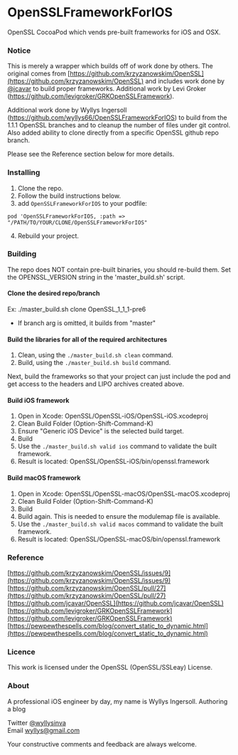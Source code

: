 OpenSSLFrameworkForIOS
=======
OpenSSL CocoaPod which vends pre-built frameworks for iOS and OSX.

### Notice

This is merely a wrapper which builds off of work done by others. The original comes from 
[https://github.com/krzyzanowskim/OpenSSL](https://github.com/krzyzanowskim/OpenSSL) and 
includes work done by [@jcavar](https://github.com/jcavar/OpenSSL) to build proper
frameworks. Additional work by Levi Groker (https://github.com/levigroker/GRKOpenSSLFramework).

Additional work done by Wyllys Ingersoll (https://github.com/wyllys66/OpenSSLFrameworkForIOS) to
build from the 1.1.1 OpenSSL branches and to cleanup the number of files under git control.
Also added ability to clone directly from a specific OpenSSL github repo branch.

Please see the Reference section below for more details.

### Installing

1. Clone the repo.
2. Follow the build instructions below.
3. add `OpenSSLFrameworkForIOS` to your podfile:
```
pod 'OpenSSLFrameworkForIOS, :path => "/PATH/TO/YOUR/CLONE/OpenSSLFrameworkForIOS"
```
4. Rebuild your project.

### Building
The repo does NOT contain pre-built binaries, you should re-build them. 
Set the OPENSSL_VERSION string in the 'master_build.sh' script.

#### Clone the desired repo/branch
Ex: ./master_build.sh clone OpenSSL_1_1_1-pre6
- If branch arg is omitted, it builds from "master"

#### Build the libraries for all of the required architectures

1. Clean, using the `./master_build.sh clean` command.
2. Build, using the `./master_build.sh build` command.

Next, build the frameworks so that your project can just include
the pod and get access to the headers and LIPO archives created above.

#### Build iOS framework
1. Open in Xcode: OpenSSL/OpenSSL-iOS/OpenSSL-iOS.xcodeproj
2. Clean Build Folder (Option-Shift-Command-K)
3. Ensure "Generic iOS Device" is the selected build target.
4. Build
5. Use the `./master_build.sh valid ios` command to validate the built framework.
6. Result is located: OpenSSL/OpenSSL-iOS/bin/openssl.framework

#### Build macOS framework 
1. Open in Xcode: OpenSSL/OpenSSL-macOS/OpenSSL-macOS.xcodeproj
2. Clean Build Folder (Option-Shift-Command-K)
3. Build
4. Build again. This is needed to ensure the modulemap file is available.
5. Use the `./master_build.sh valid macos` command to validate the built framework.
6. Result is located: OpenSSL/OpenSSL-macOS/bin/openssl.framework

### Reference
[https://github.com/krzyzanowskim/OpenSSL/issues/9](https://github.com/krzyzanowskim/OpenSSL/issues/9)  
[https://github.com/krzyzanowskim/OpenSSL/pull/27](https://github.com/krzyzanowskim/OpenSSL/pull/27)  
[https://github.com/jcavar/OpenSSL](https://github.com/jcavar/OpenSSL)  
[https://github.com/levigroker/GRKOpenSSLFramework](https://github.com/levigroker/GRKOpenSSLFramework)
[https://pewpewthespells.com/blog/convert_static_to_dynamic.html](https://pewpewthespells.com/blog/convert_static_to_dynamic.html)  

### Licence
This work is licensed under the OpenSSL (OpenSSL/SSLeay) License.

### About
A professional iOS engineer by day, my name is Wyllys Ingersoll. Authoring a blog

Twitter [@wyllysinva](https://twitter.com/wyllysinva)  
Email [wyllys@gmail.com](mailto:wyllys@gmail.com)  

Your constructive comments and feedback are always welcome.
